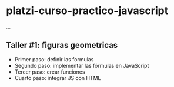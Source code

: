 # platzi-curso-practico-javascript

...

## Taller #1: figuras geometricas

- Primer paso: definir las formulas
- Segundo paso: implementar las fórmulas en JavaScript
- Tercer paso: crear funciones
- Cuarto paso: integrar JS con HTML 